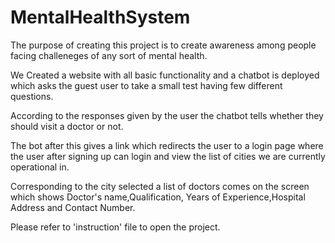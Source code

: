 # MentalHealthSystem

The purpose of creating this project is to create awareness among people facing challeneges of any sort of mental health.

We Created a website with all basic functionality and a chatbot is deployed which asks the guest user to take a small test having few different questions.

According to the responses given by the user the chatbot tells whether they should visit a doctor or not.

The bot after this gives a link which redirects the user to a login page where the user after signing up can login 
and view the list of cities we are currently operational in.

Corresponding to the city selected a list of doctors comes on the screen which shows Doctor's name,Qualification,
Years of Experience,Hospital Address and Contact Number.


Please refer to 'instruction' file to open the project.
